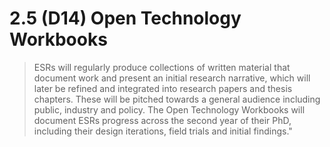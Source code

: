 # 2.5 (D14) Open Technology Workbooks

> ESRs will regularly produce collections of written material that document work and present an initial research narrative, which will later be refined and integrated into research papers and thesis chapters. These will be pitched towards a general audience including public, industry and policy.
> The Open Technology  Workbooks will document ESRs progress across the second year of their PhD, including their design iterations, field trials and initial findings."
